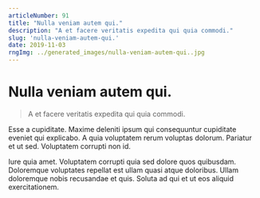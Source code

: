 ```yaml
---
articleNumber: 91
title: "Nulla veniam autem qui."
description: "A et facere veritatis expedita qui quia commodi."
slug: 'nulla-veniam-autem-qui.'
date: 2019-11-03
rngImg: ../generated_images/nulla-veniam-autem-qui..jpg
---
```


# Nulla veniam autem qui.

> A et facere veritatis expedita qui quia commodi.

Esse a cupiditate. Maxime deleniti ipsum qui consequuntur cupiditate eveniet qui explicabo. A quia voluptatem rerum voluptas dolorum. Pariatur et ut sed. Voluptatem corrupti non id.
 Iure quia amet. Voluptatem corrupti quia sed dolore quos quibusdam. Doloremque voluptates repellat est ullam quasi atque doloribus. Ullam doloremque nobis recusandae et quis. Soluta ad qui et ut eos aliquid exercitationem.
